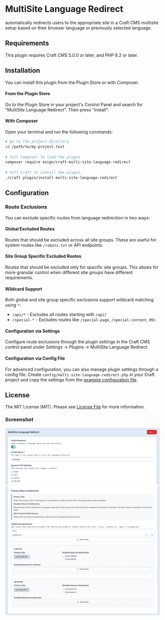 # MultiSite Language Redirect

automatically redirects users to the appropriate site in a Craft CMS multisite setup based on their browser language or previously selected language.

## Requirements

This plugin requires Craft CMS 5.0.0 or later, and PHP 8.2 or later.

## Installation

You can install this plugin from the Plugin Store or with Composer.

#### From the Plugin Store

Go to the Plugin Store in your project's Control Panel and search for "MultiSite Language Redirect". Then press "Install".

#### With Composer

Open your terminal and run the following commands:

```bash
# go to the project directory
cd /path/to/my-project.test

# tell Composer to load the plugin
composer require esign/craft-multi-site-language-redirect

# tell Craft to install the plugin
./craft plugin/install multi-site-language-redirect
```

## Configuration

### Route Exclusions

You can exclude specific routes from language redirection in two ways:

#### Global Excluded Routes
Routes that should be excluded across all site groups. These are useful for system routes like `/robots.txt` or API endpoints.

#### Site Group Specific Excluded Routes
Routes that should be excluded only for specific site groups. This allows for more granular control when different site groups have different requirements.

#### Wildcard Support
Both global and site group specific exclusions support wildcard matching using `*`:
- `/api/*` - Excludes all routes starting with `/api/`
- `/special-*` - Excludes routes like `/special-page`, `/special-content`, etc.

#### Configuration via Settings
Configure route exclusions through the plugin settings in the Craft CMS control panel under Settings → Plugins → MultiSite Language Redirect.

#### Configuration via Config File
For advanced configuration, you can also manage plugin settings through a config file. Create `config/multi-site-language-redirect.php` in your Craft project and copy the settings from the [example configuration file](src/config.php).

## License

The MIT License (MIT). Please see [License File](LICENSE.md) for more information.

### Screenshot
![Screenshot](resources/img/src01.png)
![Screenshot](resources/img/src02.png)